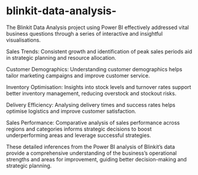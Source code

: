 # blinkit-data-analysis-
The Blinkit Data Analysis project using Power BI effectively addressed vital business questions through a series of interactive and insightful visualisations.

Sales Trends: Consistent growth and identification of peak sales periods aid in strategic planning and resource allocation.

Customer Demographics: Understanding customer demographics helps tailor marketing campaigns and improve customer service.

Inventory Optimisation: Insights into stock levels and turnover rates support better inventory management, reducing overstock and stockout risks.

Delivery Efficiency: Analysing delivery times and success rates helps optimise logistics and improve customer satisfaction.

Sales Performance: Comparative analysis of sales performance across regions and categories informs strategic decisions to boost underperforming areas and leverage successful strategies.

These detailed inferences from the Power BI analysis of Blinkit’s data provide a comprehensive understanding of the business’s operational strengths and areas for improvement, guiding better decision-making and strategic planning.
